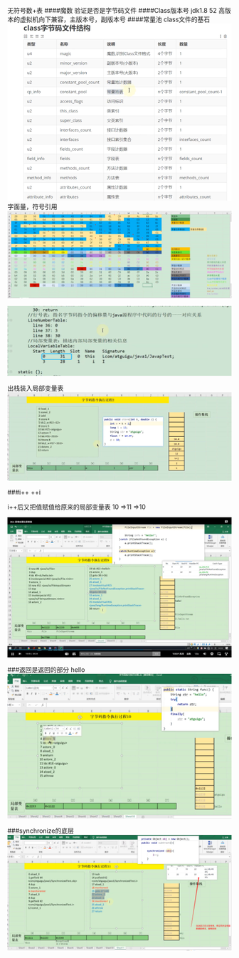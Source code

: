 无符号数+表
####魔数
    验证是否是字节码文件
####Class版本号
    jdk1.8 52 高版本的虚拟机向下兼容，主版本号，副版本号
####常量池
    class文件的基石
![img_2.png](img_2.png)
字面量，符号引用
![img_5.png](img_5.png)

![img_4.png](img_4.png)

出栈装入局部变量表
![img_6.png](img_6.png)

###i++ ++i

i++后又把值赋值给原来的局部变量表
10  =>11   =>10

![img_8.png](img_8.png)

###返回是返回的部分 hello
![img_9.png](img_9.png)

###synchronize的底层
![img_10.png](img_10.png)
